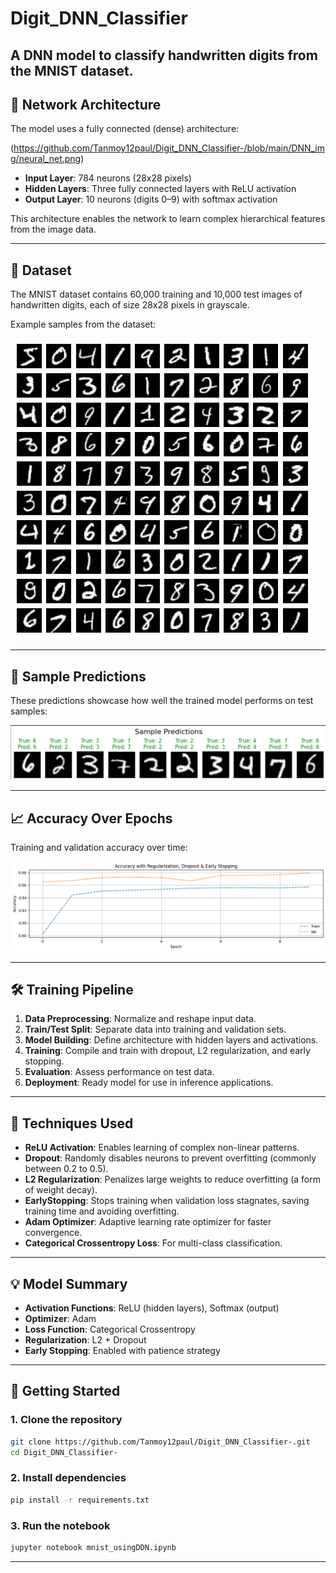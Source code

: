 # Digit_DNN_Classifier

A DNN model to classify handwritten digits from the MNIST dataset.
---

## 🧠 Network Architecture

The model uses a fully connected (dense) architecture:

(https://github.com/Tanmoy12paul/Digit_DNN_Classifier-/blob/main/DNN_img/neural_net.png)

- **Input Layer**: 784 neurons (28x28 pixels)
- **Hidden Layers**: Three fully connected layers with ReLU activation
- **Output Layer**: 10 neurons (digits 0–9) with softmax activation

This architecture enables the network to learn complex hierarchical features from the image data.

---

## 🧾 Dataset

The MNIST dataset contains 60,000 training and 10,000 test images of handwritten digits, each of size 28x28 pixels in grayscale.

Example samples from the dataset:

![MNIST Dataset](https://raw.githubusercontent.com/Tanmoy12paul/Digit_DNN_Classifier-/main/DNN_img/mnist_dataset.png)

---

## 🔎 Sample Predictions

These predictions showcase how well the trained model performs on test samples:

![Predictions](https://github.com/Tanmoy12paul/Digit_DNN_Classifier-/blob/main/DNN_img/sample_prediction.png)

---

## 📈 Accuracy Over Epochs

Training and validation accuracy over time:

![Accuracy Plot](https://github.com/Tanmoy12paul/Digit_DNN_Classifier-/blob/main/DNN_img/accuracy_plot.png)

---

## 🛠️ Training Pipeline

1. **Data Preprocessing**: Normalize and reshape input data.
2. **Train/Test Split**: Separate data into training and validation sets.
3. **Model Building**: Define architecture with hidden layers and activations.
4. **Training**: Compile and train with dropout, L2 regularization, and early stopping.
5. **Evaluation**: Assess performance on test data.
6. **Deployment**: Ready model for use in inference applications.

---

## 🧪 Techniques Used

- **ReLU Activation**: Enables learning of complex non-linear patterns.
- **Dropout**: Randomly disables neurons to prevent overfitting (commonly between 0.2 to 0.5).
- **L2 Regularization**: Penalizes large weights to reduce overfitting (a form of weight decay).
- **EarlyStopping**: Stops training when validation loss stagnates, saving training time and avoiding overfitting.
- **Adam Optimizer**: Adaptive learning rate optimizer for faster convergence.
- **Categorical Crossentropy Loss**: For multi-class classification.

---

## 💡 Model Summary

- **Activation Functions**: ReLU (hidden layers), Softmax (output)
- **Optimizer**: Adam
- **Loss Function**: Categorical Crossentropy
- **Regularization**: L2 + Dropout
- **Early Stopping**: Enabled with patience strategy

---

## 🚀 Getting Started

### 1. Clone the repository

```bash
git clone https://github.com/Tanmoy12paul/Digit_DNN_Classifier-.git
cd Digit_DNN_Classifier-
```

### 2. Install dependencies

```bash
pip install -r requirements.txt
```

### 3. Run the notebook

```bash
jupyter notebook mnist_usingDDN.ipynb
```

---
